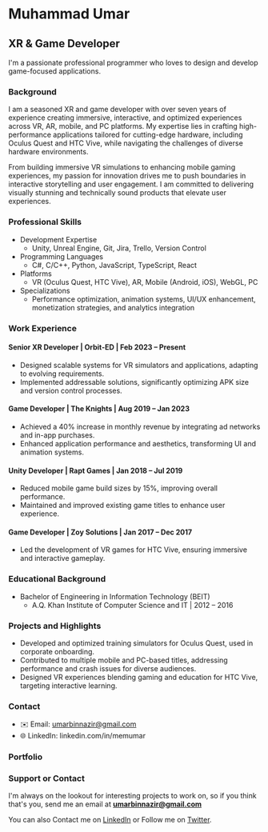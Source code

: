 # Muhammad Umar

## XR & Game Developer

I'm a passionate professional programmer who loves to design and develop game-focused applications.

### Background

I am a seasoned XR and game developer with over seven years of experience creating immersive, interactive, and optimized experiences across VR, AR, mobile, and PC platforms. My expertise lies in crafting high-performance applications tailored for cutting-edge hardware, including Oculus Quest and HTC Vive, while navigating the challenges of diverse hardware environments.

From building immersive VR simulations to enhancing mobile gaming experiences, my passion for innovation drives me to push boundaries in interactive storytelling and user engagement. I am committed to delivering visually stunning and technically sound products that elevate user experiences.

### Professional Skills

- Development Expertise
  - Unity, Unreal Engine, Git, Jira, Trello, Version Control 
- Programming Languages
  - C#, C/C++, Python, JavaScript, TypeScript, React 
- Platforms
  - VR (Oculus Quest, HTC Vive), AR, Mobile (Android, iOS), WebGL, PC 
- Specializations
  - Performance optimization, animation systems, UI/UX enhancement, monetization strategies, and analytics integration


### Work Experience

#### Senior XR Developer | Orbit-ED | Feb 2023 – Present

- Designed scalable systems for VR simulators and applications, adapting to evolving requirements.
- Implemented addressable solutions, significantly optimizing APK size and version control processes.

#### Game Developer | The Knights | Aug 2019 – Jan 2023

- Achieved a 40% increase in monthly revenue by integrating ad networks and in-app purchases.
- Enhanced application performance and aesthetics, transforming UI and animation systems.

#### Unity Developer | Rapt Games | Jan 2018 – Jul 2019
- Reduced mobile game build sizes by 15%, improving overall performance.
- Maintained and improved existing game titles to enhance user experience.

#### Game Developer | Zoy Solutions | Jan 2017 – Dec 2017
- Led the development of VR games for HTC Vive, ensuring immersive and interactive gameplay.

### Educational Background

- Bachelor of Engineering in Information Technology (BEIT)
  - A.Q. Khan Institute of Computer Science and IT | 2012 – 2016

### Projects and Highlights

- Developed and optimized training simulators for Oculus Quest, used in corporate onboarding.
- Contributed to multiple mobile and PC-based titles, addressing performance and crash issues for diverse audiences.
- Designed VR experiences blending gaming and education for HTC Vive, targeting interactive learning.

### Contact

- ✉️ Email: umarbinnazir@gmail.com
- 🌐 LinkedIn: linkedin.com/in/memumar

### Portfolio




### Support or Contact

I'm always on the lookout for interesting projects to work on, so if you think that's you, send me an email at **umarbinnazir@gmail.com**

You can also Contact me on [LinkedIn](https://www.linkedin.com/in/memumar/) or Follow me on [Twitter](https://twitter.com/meMUmar).
